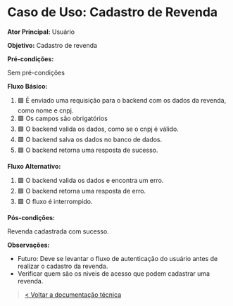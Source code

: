 # Caso de Uso: Cadastro de Revenda

**Ator Principal:** Usuário

**Objetivo:** Cadastro de revenda

**Pré-condições:**

Sem pré-condições

**Fluxo Básico:**

1. 🟩 É enviado uma requisição para o backend com os dados da revenda, como nome e cnpj.
2. 🟩 Os campos são obrigatórios
3. 🟩 O backend valida os dados, como se o cnpj é válido.
4. 🟩 O backend salva os dados no banco de dados.
5. 🟩 O backend retorna uma resposta de sucesso.

**Fluxo Alternativo:**

1. 🟩 O backend valida os dados e encontra um erro.
2. 🟩 O backend retorna uma resposta de erro.
3. 🟩 O fluxo é interrompido.

**Pós-condições:**

Revenda cadastrada com sucesso.

**Observações:**

* Futuro: Deve se levantar o fluxo de autenticação do usuário antes de realizar o cadastro da revenda.
* Verificar quem são os niveis de acesso que podem cadastrar uma revenda.

> [< Voltar a documentação técnica](../technical-documentation.md)
